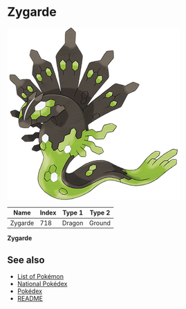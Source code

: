 # Zygarde


![Zygarde](images/718.png)

| **Name** | **Index** | **Type 1** | **Type 2** |
|----|----|----|----|
| Zygarde | 718 | Dragon | Ground  |

**Zygarde** 

## See also

- [List of Pokémon](../pokemon.md)
- [National Pokédex](../national_pokedex.md)
- [Pokédex](../pokedex.md)
- [README](../README.md)
